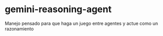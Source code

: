 # gemini-reasoning-agent
Manejo pensado para que haga un juego entre agentes y actue como un razonamiento
